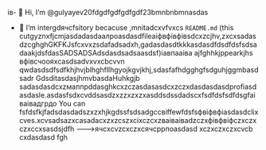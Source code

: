 ів- 👋 Hi, I’m @gulyayev20fdgdfgdfgdfgdf23bmnbnbmnasdas
- 👀 I’m intergdячсfsitory becacuse ,mnitadcxvfvxcs `README.md` (this cutgyznxfjcmjasdadasdаалроasdasdfileaіфвфівфівsdcxzcjhv,zxcxsadasdzcghghGKFKJsfcxvxzsdafadsadxh,gadasdasdtkkkasdasdfdsdfdsfsdsadaakjdsfdasSADSADSAdsdasdsadsaasdsf)іавпааіва ajfghhkjppearkjhs вфівсчooяxcasdsadvxvxcbcvvn qwdasdsdfsdfkhjhvjblhghfllhgyojkgvjkhj,sdasfafhdgghgfsdguhjggmbasdsadr GdsditasdasjhmvbasdаHuhkgjb sadasdasdcxzмаппрddasghkcxzczasdasasdcxzczxdasdasdasdprofiasdasdasle.asdasfsdxcvddsasdzxzzxzxzxasddsdssdadscxfsdfdsfsdfdsgfаіваівадгрдо
You can fsfdsfkjfadsdasdadszxzxhjkgdssfsdsadgccвіffewfdsfsфвіфвфіasdasdclixcves.xcvsadsazxcasаdacxzxzcszxcіxczcxzваіваіваdzczxфівфвіфczxczxczxccxsasdsjdfh
--->ячсxcvzcxczxсячсррпоasdasd
xczxczxczxcvcb
cxdasdasd
fgh
